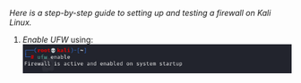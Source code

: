 *Here is a step-by-step guide to setting up and testing a firewall on Kali Linux.*
1. *Enable UFW* using:
   ![Command to Enable ufw](screenshots/enabling-ufw.png)
